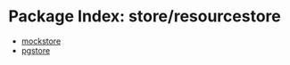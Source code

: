 # Package Index: store/resourcestore

- [mockstore](./mockstore/README.md)
- [pgstore](./pgstore/README.md)
